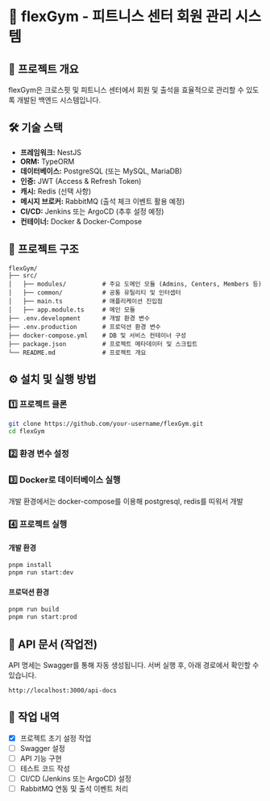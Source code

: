 # 🚀 flexGym - 피트니스 센터 회원 관리 시스템

## 📌 프로젝트 개요
flexGym은 크로스핏 및 피트니스 센터에서 회원 및 출석을 효율적으로 관리할 수 있도록 개발된 백엔드 시스템입니다. 

## 🛠 기술 스택
- **프레임워크:** NestJS
- **ORM:** TypeORM
- **데이터베이스:** PostgreSQL (또는 MySQL, MariaDB)
- **인증:** JWT (Access & Refresh Token)
- **캐시:** Redis (선택 사항)
- **메시지 브로커:** RabbitMQ (출석 체크 이벤트 활용 예정)
- **CI/CD:** Jenkins 또는 ArgoCD (추후 설정 예정)
- **컨테이너:** Docker & Docker-Compose

## 📂 프로젝트 구조
```
flexGym/
├── src/
│   ├── modules/          # 주요 도메인 모듈 (Admins, Centers, Members 등)
│   ├── common/           # 공통 유틸리티 및 인터셉터
│   ├── main.ts           # 애플리케이션 진입점
│   ├── app.module.ts     # 메인 모듈
├── .env.development      # 개발 환경 변수
├── .env.production       # 프로덕션 환경 변수
├── docker-compose.yml    # DB 및 서비스 컨테이너 구성
├── package.json          # 프로젝트 메타데이터 및 스크립트
└── README.md             # 프로젝트 개요
```

## ⚙️ 설치 및 실행 방법
### 1️⃣ 프로젝트 클론
```sh
git clone https://github.com/your-username/flexGym.git
cd flexGym
```

### 2️⃣ 환경 변수 설정

### 3️⃣ Docker로 데이터베이스 실행
개발 환경에서는 docker-compose를 이용해 postgresql, redis를 띠워서 개발

### 4️⃣ 프로젝트 실행
#### 개발 환경
```sh
pnpm install
pnpm run start:dev
```
#### 프로덕션 환경
```sh
pnpm run build
pnpm run start:prod
```

## 📖 API 문서 (작업전)
API 명세는 Swagger를 통해 자동 생성됩니다.
서버 실행 후, 아래 경로에서 확인할 수 있습니다.
```
http://localhost:3000/api-docs
```

## 📌 작업 내역
- [x] 프로젝트 초기 설정 작업
- [ ] Swagger 설정
- [ ] API 기능 구현
- [ ] 테스트 코드 작성
- [ ] CI/CD (Jenkins 또는 ArgoCD) 설정
- [ ] RabbitMQ 연동 및 출석 이벤트 처리
